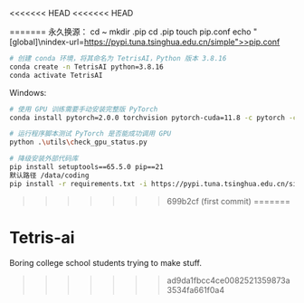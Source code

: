 <<<<<<< HEAD
<<<<<<< HEAD

=======
永久换源：
cd ~
mkdir .pip
cd .pip
touch pip.conf
echo "[global]\nindex-url=https://pypi.tuna.tsinghua.edu.cn/simple">>pip.conf

```bash
# 创建 conda 环境，将其命名为 TetrisAI，Python 版本 3.8.16
conda create -n TetrisAI python=3.8.16
conda activate TetrisAI
```

Windows:

```bash
# 使用 GPU 训练需要手动安装完整版 PyTorch
conda install pytorch=2.0.0 torchvision pytorch-cuda=11.8 -c pytorch -c nvidia

# 运行程序脚本测试 PyTorch 是否能成功调用 GPU
python .\utils\check_gpu_status.py

# 降级安装外部代码库
pip install setuptools==65.5.0 pip==21
默认路径 /data/coding
pip install -r requirements.txt -i https://pypi.tuna.tsinghua.edu.cn/simple
```
>>>>>>> 699b2cf (first commit)
=======
# Tetris-ai
Boring college school students trying to make stuff.
>>>>>>> ad9da1fbcc4ce0082521359873a3534fa661f0a4
